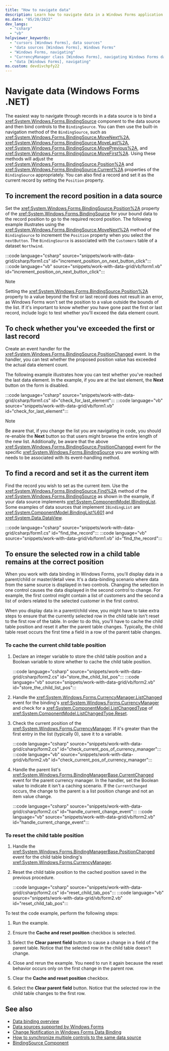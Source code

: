 ```yaml
---
title: "How to navigate data"
description: Learn how to navigate data in a Windows Forms application with a BindingSource component.
ms.date: "05/20/2022"
dev_langs:
  - "csharp"
  - "vb"
helpviewer_keywords: 
  - "cursors [Windows Forms], data sources"
  - "data sources [Windows Forms], Windows Forms"
  - "Windows Forms, navigating"
  - "CurrencyManager class [Windows Forms], navigating Windows Forms data"
  - "data [Windows Forms], navigating"
ms.custom: devdivchpfy22
---
```


# Navigate data (Windows Forms .NET)

The easiest way to navigate through records in a data source is to bind a <xref:System.Windows.Forms.BindingSource> component to the data source and then bind controls to the `BindingSource`. You can then use the built-in navigation method of the `BindingSource`, such as <xref:System.Windows.Forms.BindingSource.MoveNext%2A>, <xref:System.Windows.Forms.BindingSource.MoveLast%2A>, <xref:System.Windows.Forms.BindingSource.MovePrevious%2A>, and <xref:System.Windows.Forms.BindingSource.MoveFirst%2A>. Using these methods will adjust the <xref:System.Windows.Forms.BindingSource.Position%2A> and <xref:System.Windows.Forms.BindingSource.Current%2A> properties of the `BindingSource` appropriately. You can also find a record and set it as the current record by setting the `Position` property.

## To increment the record position in a data source

Set the <xref:System.Windows.Forms.BindingSource.Position%2A> property of the <xref:System.Windows.Forms.BindingSource> for your bound data to the record position to go to the required record position. The following example illustrates using the <xref:System.Windows.Forms.BindingSource.MoveNext%2A> method of the `BindingSource` to increment the `Position` property when you select the `nextButton`. The `BindingSource` is associated with the `Customers` table of a dataset `Northwind`.

:::code language="csharp" source="snippets/work-with-data-grid/csharp/form1.cs" id="increment_position_on_next_button_click":::
:::code language="vb" source="snippets/work-with-data-grid/vb/form1.vb" id="increment_position_on_next_button_click":::

> [!NOTE]
> Setting the <xref:System.Windows.Forms.BindingSource.Position%2A> property to a value beyond the first or last record does not result in an error, as Windows Forms won't set the position to a value outside the bounds of the list. If it's important to know whether you have gone past the first or last record, include logic to test whether you'll exceed the data element count.

## To check whether you've exceeded the first or last record

Create an event handler for the <xref:System.Windows.Forms.BindingSource.PositionChanged> event. In the handler, you can test whether the proposed position value has exceeded the actual data element count.

The following example illustrates how you can test whether you've reached the last data element. In the example, if you are at the last element, the **Next** button on the form is disabled.

:::code language="csharp" source="snippets/work-with-data-grid/csharp/form1.cs" id="check_for_last_element":::
:::code language="vb" source="snippets/work-with-data-grid/vb/form1.vb" id="check_for_last_element":::

> [!NOTE]
> Be aware that, if you change the list you are navigating in code, you should re-enable the **Next** button so that users might browse the entire length of the new list. Additionally, be aware that the above <xref:System.Windows.Forms.BindingSource.PositionChanged> event for the specific <xref:System.Windows.Forms.BindingSource> you are working with needs to be associated with its event-handling method.

## To find a record and set it as the current item

Find the record you wish to set as the current item. Use the <xref:System.Windows.Forms.BindingSource.Find%2A> method of the <xref:System.Windows.Forms.BindingSource> as shown in the example, if your data source implements <xref:System.ComponentModel.IBindingList>. Some examples of data sources that implement `IBindingList` are <xref:System.ComponentModel.BindingList%601> and <xref:System.Data.DataView>.

:::code language="csharp" source="snippets/work-with-data-grid/csharp/form1.cs" id="find_the_record":::
:::code language="vb" source="snippets/work-with-data-grid/vb/form1.vb" id="find_the_record":::

## To ensure the selected row in a child table remains at the correct position

When you work with data binding in Windows Forms, you'll display data in a parent/child or master/detail view. It's a data-binding scenario where data from the same source is displayed in two controls. Changing the selection in one control causes the data displayed in the second control to change. For example, the first control might contain a list of customers and the second a list of orders related to the selected customer in the first control.

When you display data in a parent/child view, you might have to take extra steps to ensure that the currently selected row in the child table isn't reset to the first row of the table. In order to do this, you'll have to cache the child table position and reset it after the parent table changes. Typically, the child table reset occurs the first time a field in a row of the parent table changes.

### To cache the current child table position

01. Declare an integer variable to store the child table position and a Boolean variable to store whether to cache the child table position.

    :::code language="csharp" source="snippets/work-with-data-grid/csharp/form2.cs" id="store_the_child_list_pos":::
    :::code language="vb" source="snippets/work-with-data-grid/vb/form2.vb" id="store_the_child_list_pos":::

01. Handle the <xref:System.Windows.Forms.CurrencyManager.ListChanged> event for the binding's <xref:System.Windows.Forms.CurrencyManager> and check for a <xref:System.ComponentModel.ListChangedType> of <xref:System.ComponentModel.ListChangedType.Reset>.

01. Check the current position of the <xref:System.Windows.Forms.CurrencyManager>. If it's greater than the first entry in the list (typically 0), save it to a variable.

    :::code language="csharp" source="snippets/work-with-data-grid/csharp/form2.cs" id="check_current_pos_of_currency_manager":::
    :::code language="vb" source="snippets/work-with-data-grid/vb/form2.vb" id="check_current_pos_of_currency_manager":::

01. Handle the parent list's <xref:System.Windows.Forms.BindingManagerBase.CurrentChanged> event for the parent currency manager. In the handler, set the Boolean value to indicate it isn't a caching scenario. If the `CurrentChanged` occurs, the change to the parent is a list position change and not an item value change.

    :::code language="csharp" source="snippets/work-with-data-grid/csharp/form2.cs" id="handle_current_change_event":::
    :::code language="vb" source="snippets/work-with-data-grid/vb/form2.vb" id="handle_current_change_event":::

### To reset the child table position

01. Handle the <xref:System.Windows.Forms.BindingManagerBase.PositionChanged> event for the child table binding's <xref:System.Windows.Forms.CurrencyManager>.

01. Reset the child table position to the cached position saved in the previous procedure.

    :::code language="csharp" source="snippets/work-with-data-grid/csharp/form2.cs" id="reset_child_tab_pos":::
    :::code language="vb" source="snippets/work-with-data-grid/vb/form2.vb" id="reset_child_tab_pos":::

To test the code example, perform the following steps:

01. Run the example.

01. Ensure the **Cache and reset position** checkbox is selected.

01. Select the **Clear parent field** button to cause a change in a field of the parent table. Notice that the selected row in the child table doesn't change.

01. Close and rerun the example. You need to run it again because the reset behavior occurs only on the first change in the parent row.

01. Clear the **Cache and reset position** checkbox.

01. Select the **Clear parent field** button. Notice that the selected row in the child table changes to the first row.

## See also

- [Data binding overview](overview.md)
- [Data sources supported by Windows Forms](overview.md#data-sources-supported-by-windows-forms)
- [Change Notification in Windows Forms Data Binding](design-great-data-sources.md)
- [How to synchronize multiple controls to the same data source](how-to-synchronize-multiple-controls.md)
- [BindingSource Component](/dotnet/desktop/winforms/controls/bindingsource-component?view=netframeworkdesktop-4.8&preserve-view=true)
